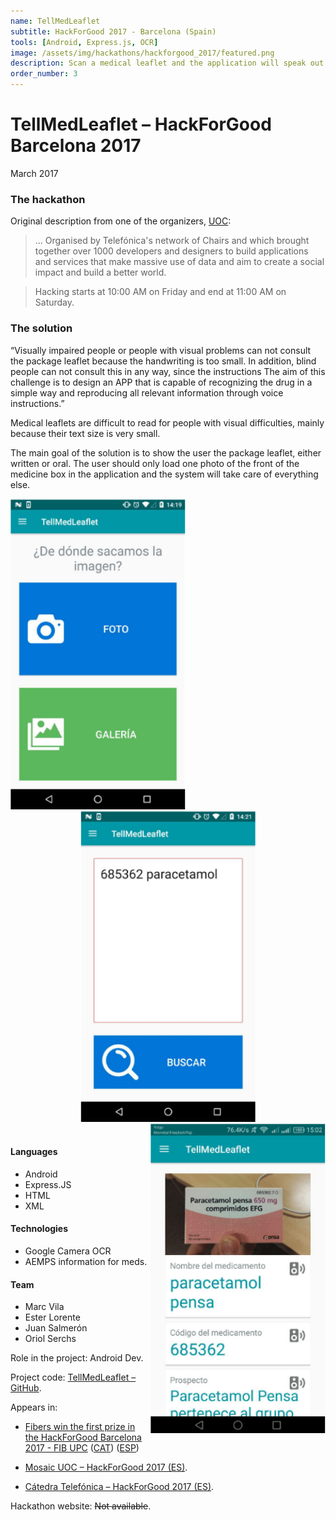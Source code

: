 ```yaml
---
name: TellMedLeaflet
subtitle: HackForGood 2017 - Barcelona (Spain)
tools: [Android, Express.js, OCR]
image: /assets/img/hackathons/hackforgood_2017/featured.png
description: Scan a medical leaflet and the application will speak out loud for you.
order_number: 3
---
```


# TellMedLeaflet – HackForGood Barcelona 2017

March 2017

### The hackathon

Original description from one of the organizers, [UOC](https://mosaic.uoc.edu/2017/04/04/hackforgood-2017/):

> ... Organised by Telefónica's network of Chairs and which brought together over 1000 developers
> and designers to build applications and services that make massive use of data and aim to create
> a social impact and build a better world.

> Hacking starts at 10:00 AM on Friday and end at 11:00 AM on Saturday.

### The solution

“Visually impaired people or people with visual problems can not consult the package leaflet because
the handwriting is too small. In addition, blind people can not consult this in any way, since the
instructions The aim of this challenge is to design an APP that is capable of recognizing the drug
in a simple way and reproducing all relevant information through voice instructions.”

Medical leaflets are difficult to read for people with visual difficulties, mainly because their text
size is very small.

The main goal of the solution is to show the user the package leaflet, either written or oral.
The user should only load one photo of the front of the medicine box in the application and the
system will take care of everything else.

<div style="text-align: center;">
<img style="margin: 0 !important; float: left" src="/assets/img/hackathons/hackforgood_2017/screen1.png" width="280"/>
<img style="margin: 0 !important; display: inline" src="/assets/img/hackathons/hackforgood_2017/screen2.png" width="280"/>
<img style="margin: 0 !important; float: right" src="/assets/img/hackathons/hackforgood_2017/screen3.png" width="280"/>
</div>
<br>

#### Languages

- Android
- Express.JS
- HTML
- XML

#### Technologies

- Google Camera OCR
- AEMPS information for meds.

#### Team

- Marc Vila
- Ester Lorente
- Juan Salmerón
- Oriol Serchs

Role in the project: Android Dev.

Project code: [TellMedLeaflet – GitHub](https://github.com/elorenteg/HackForGood2017).

Appears in:

- [Fibers win the first prize in the HackForGood Barcelona 2017 - FIB UPC](http://www.fib.upc.edu/en/fib/school/awards/fibers-win-first-prize-hackforgood-barcelona-2017) ([CAT](http://www.fib.upc.edu/ca/la-fib/la-facultat/premis-i-reconeixements/fibers-guanyen-el-primer-premi-al-hackforgood-barcelona-2017)) ([ESP](http://www.fib.upc.edu/es/la-fib/la-facultad/premios-y-reconocimientos/fibers-ganan-el-primer-premio-en-el-hackforgood-barcelona-2017))

- [Mosaic UOC – HackForGood 2017 (ES)](https://mosaic.uoc.edu/2017/04/04/hackforgood-2017/).

- [Cátedra Telefónica – HackForGood 2017 (ES)](http://catedratelefonica.uoc.edu/actividades/hackforgood/hackforgood-2017-barcelona/).

Hackathon website: ~~Not available~~.
